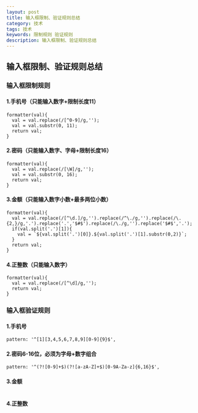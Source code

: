 ```yaml
---
layout: post
title: 输入框限制、验证规则总结
category: 技术
tags: 技术
keywords: 限制规则 验证规则
description: 输入框限制、验证规则总结
---
```


## 输入框限制、验证规则总结

### 输入框限制规则

#### 1.手机号（只能输入数字+限制长度11）
```
formatter(val){
  val = val.replace(/[^0-9]/g,'');
  val = val.substr(0, 11);
  return val;
}
```

#### 2.密码（只能输入数字、字母+限制长度16）
```
formatter(val){
  val = val.replace(/[\W]/g,'');
  val = val.substr(0, 16);
  return val;
}
```

#### 3.金额（只能输入数字小数+最多两位小数）
```
formatter(val){
  val = val.replace(/[^\d.]/g,'').replace(/^\./g,'').replace(/\.{2,}/g,'.').replace('.','$#$').replace(/\./g,'').replace('$#$','.');
  if(val.split('.')[1]){
    val = `${val.split('.')[0]}.${val.split('.')[1].substr(0,2)}`;
  }
  return val;
}
```

#### 4.正整数（只能输入数字）
```
formatter(val){
  val = val.replace(/[^\d]/g,'');
  return val;
}
```







### 输入框验证规则

#### 1.手机号
```
pattern: '^[1][3,4,5,6,7,8,9][0-9]{9}$',
```

#### 2.密码6-16位，必须为字母+数字组合
```
pattern: '^(?![0-9]+$)(?![a-zA-Z]+$)[0-9A-Za-z]{6,16}$',
```

#### 3.金额
```
```

#### 4.正整数
```
```